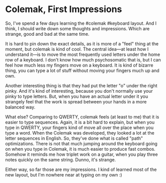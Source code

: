 # Colemak, First Impressions

So, I've spend a few days learning the #colemak #keyboard layout. And I think,
I should write down some thoughts and impressions. Which are strange, good and
bad at the same time.

It is hard to pin down the exact details, as it is more of a "feel" thing at
the moment, but colemak is kind of cool. The central idea—at least how I
understand it—is to move the most frequently used letters under the home row
of a keyboard. I don't know how much psychosomatic that is, but I can feel
how much less my fingers move on a keyboard. It is kind of bizarre thing, you
can type a lot of stuff without moving your fingers much up and own.

Another interesting thing is that they had put the letter "o" under the right
pinky. And it's kind of interesting, because you don't normally use your pinky
to type letters. But, when you have an actual letter under it you strangely feel
that the work is spread between your hands in a more balanced way.

What else? Comparing to QWERTY, colemak feels (at least to me) that it is easier
to type sequences. Again, it is a bit hard to explain, but when you type in
QWERTY, your fingers kind of move all over the place when you type a word. When
the Colemak was developed, they looked a lot at the letter sequences in English.
So, they've done what is called "path" optimizations. There is not that much
jumping around the keyboard going on when you type in Colemak, it is much easier
to produce fast combos. Somehow it reminds me how triplet work on a guitar, when
you play three notes quickly on the same string. Dunno, it's strange.

Either way, so far those are my impressions. I kind of learned most of the new
layout, but I'm nowhere near at typing on my own :)
